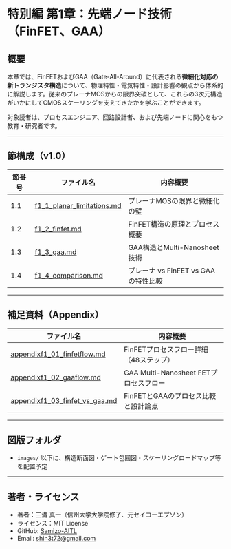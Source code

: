 # 特別編 第1章：先端ノード技術（FinFET、GAA）

## 概要

本章では、FinFETおよびGAA（Gate-All-Around）に代表される**微細化対応の新トランジスタ構造**について、物理特性・電気特性・設計影響の観点から体系的に解説します。従来のプレーナMOSからの限界突破として、これらの3次元構造がいかにしてCMOSスケーリングを支えてきたかを学ぶことができます。

対象読者は、プロセスエンジニア、回路設計者、および先端ノードに関心をもつ教育・研究者です。

---

## 節構成（v1.0）

| 節番号 | ファイル名                                           | 内容概要                                 |
|--------|------------------------------------------------------|------------------------------------------|
| 1.1    | [f1_1_planar_limitations.md](f1_1_planar_limitations.md) | プレーナMOSの限界と微細化の壁           |
| 1.2    | [f1_2_finfet.md](f1_2_finfet.md)                         | FinFET構造の原理とプロセス概要          |
| 1.3    | [f1_3_gaa.md](f1_3_gaa.md)                               | GAA構造とMulti-Nanosheet技術            |
| 1.4    | [f1_4_comparison.md](f1_4_comparison.md)                 | プレーナ vs FinFET vs GAAの特性比較     |

---

## 補足資料（Appendix）

| ファイル名                                             | 内容概要                                   |
|--------------------------------------------------------|--------------------------------------------|
| [appendixf1_01_finfetflow.md](appendixf1_01_finfetflow.md)     | FinFETプロセスフロー詳細（48ステップ）     |
| [appendixf1_02_gaaflow.md](appendixf1_02_gaaflow.md)           | GAA Multi-Nanosheet FETプロセスフロー      |
| [appendixf1_03_finfet_vs_gaa.md](appendixf1_03_finfet_vs_gaa.md) | FinFETとGAAのプロセス比較と設計論点        |

---

## 図版フォルダ

- `images/` 以下に、構造断面図・ゲート包囲図・スケーリングロードマップ等を配置予定

---

## 著者・ライセンス

- 著者：三溝 真一（信州大学大学院修了、元セイコーエプソン）
- ライセンス：MIT License
- GitHub: [Samizo-AITL](https://github.com/Samizo-AITL)
- Email: shin3t72@gmail.com
